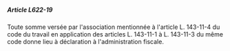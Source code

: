 ##### Article L622-19

Toute somme versée par l'association mentionnée à l'article L. 143-11-4 du code du travail en application des articles L. 143-11-1 à L. 143-11-3 du même code donne lieu à déclaration à l'administration fiscale.


